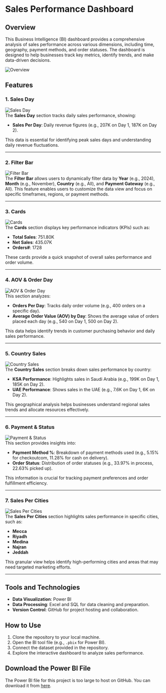 # Sales Performance Dashboard

## Overview
This Business Intelligence (BI) dashboard provides a comprehensive analysis of sales performance across various dimensions, including time, geography, payment methods, and order statuses. The dashboard is designed to help businesses track key metrics, identify trends, and make data-driven decisions.

![Overview](https://github.com/user-attachments/assets/4d1adfdb-e45f-49e2-af68-0737de2f92cd)

## Features
### 1. Sales Day
![Sales Day](https://github.com/user-attachments/assets/bd29b70d-9409-4708-8949-02548bf3e637)  
The **Sales Day** section tracks daily sales performance, showing:
- **Sales Per Day**: Daily revenue figures (e.g., 207K on Day 1, 187K on Day 2).

This data is essential for identifying peak sales days and understanding daily revenue fluctuations.

---

### 2. Filter Bar
![Filter Bar](https://github.com/user-attachments/assets/c0182374-ebae-44eb-abdd-bac12a47d453)  
The **Filter Bar** allows users to dynamically filter data by **Year** (e.g., 2024), **Month** (e.g., November), **Country** (e.g., All), and **Payment Gateway** (e.g., All). This feature enables users to customize the data view and focus on specific timeframes, regions, or payment methods.

---

### 3. Cards
![Cards](https://github.com/user-attachments/assets/977faed1-b4af-482a-8522-4e341bc415c9)  
The **Cards** section displays key performance indicators (KPIs) such as:
- **Total Sales**: 751.80K
- **Net Sales**: 435.07K
- **Orders#**: 1728

These cards provide a quick snapshot of overall sales performance and order volume.

---

### 4. AOV & Order Day
![AOV & Order Day](https://github.com/user-attachments/assets/4cd978df-735a-46a1-8880-9fba2e016e96)  
This section analyzes:
- **Orders Per Day**: Tracks daily order volume (e.g., 400 orders on a specific day).
- **Average Order Value (AOV) by Day**: Shows the average value of orders placed each day (e.g., 540 on Day 1, 500 on Day 2).

This data helps identify trends in customer purchasing behavior and daily sales performance.

---

### 5. Country Sales
![Country Sales](https://github.com/user-attachments/assets/ce1804bf-7e92-48e3-a1d3-0fbd6858f11e)  
The **Country Sales** section breaks down sales performance by country:
- **KSA Performance**: Highlights sales in Saudi Arabia (e.g., 199K on Day 1, 185K on Day 2).
- **UAE Performance**: Shows sales in the UAE (e.g., 7.6K on Day 1, 6K on Day 2).

This geographical analysis helps businesses understand regional sales trends and allocate resources effectively.

---

### 6. Payment & Status
![Payment & Status](https://github.com/user-attachments/assets/eb61fd61-f96f-4133-abea-95aad71d6735)  
This section provides insights into:
- **Payment Method %**: Breakdown of payment methods used (e.g., 5.15% for checkoutcom, 11.28% for cash on delivery).
- **Order Status**: Distribution of order statuses (e.g., 33.97% in process, 22.63% picked up).

This information is crucial for tracking payment preferences and order fulfillment efficiency.

---

### 7. Sales Per Cities
![Sales Per Cities](https://github.com/user-attachments/assets/f4b2f39e-4b6c-4f62-aef2-129efc1947f8)  
The **Sales Per Cities** section highlights sales performance in specific cities, such as:
- **Mecca**
- **Riyadh**
- **Medina**
- **Najran**
- **Jeddah**

This granular view helps identify high-performing cities and areas that may need targeted marketing efforts.

---

## Tools and Technologies
- **Data Visualization**: Power BI
- **Data Processing**: Excel and SQL for data cleaning and preparation.
- **Version Control**: GitHub for project hosting and collaboration.

## How to Use
1. Clone the repository to your local machine.
2. Open the BI tool file (e.g., `.pbix` for Power BI).
3. Connect the dataset provided in the repository.
4. Explore the interactive dashboard to analyze sales performance.

## Download the Power BI File
The Power BI file for this project is too large to host on GitHub. You can download it from [here](Your-Drive-Link).
